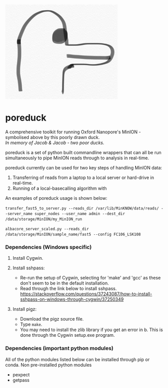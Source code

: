 ![Poreduck Logo](/images/poreduck_logo.png)
# poreduck 
A comprehensive toolkit for running Oxford Nanopore's MinION - symbolised above by this poorly drawn duck.  
*In memory of Jacob & Jacob - two poor ducks.*  

poreduck is a set of python built commandline wrappers that can all be run simultaneously to pipe MinION reads 
through to analysis in real-time.  

poreduck currently can be used for two key steps of handling MinION data:

1.  Transferring of reads from a laptop to a local server or hard-drive in real-time.
2.  Running of a local-basecalling algorithm with

An examples of poreduck usage is shown below:

`transfer_fast5_to_server.py --reads_dir /var/lib/MinKNOW/data/reads/ --server_name super_nodes --user_name admin
--dest_dir /data/storage/MinION/my_MinION_run`

`albacore_server_scaled.py --reads_dir /data/storage/MinION/sample_name/fast5 --config FC106_LSK108`

### Dependencies (Windows specific)
1. Install Cygwin.

2.  Install sshpass:
    *  Re-run the setup of Cygwin, selecting for 'make' and 'gcc' as these don't seem to be in the default installation. 
    * Read through the link below to install sshpass. https://stackoverflow.com/questions/37243087/how-to-install-sshpass-on-windows-through-cygwin/37250349

3.  Install pigz:
    * Download the pigz source file.
    * Type `make`.
    * You may need to install the zlib library if you get an error in b. This is done through the Cygwin setup.exe program.

### Dependencies (important python modules)
All of the python modules listed below can be installed through pip or conda.
Non pre-installed python modules
* pexpect 
* getpass
